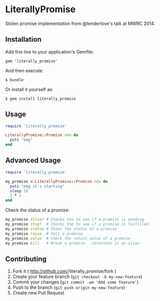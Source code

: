 # LiterallyPromise

Stolen promise implementation from @tenderlove's talk at MWRC 2014.

## Installation

Add this line to your application's Gemfile:

    gem 'literally_promise'

And then execute:

    $ bundle

Or install it yourself as:

    $ gem install literally_promise

## Usage

```ruby
require 'literally_promise'

LiterallyPromise::Promise.new do
  puts "omg"
end
```

## Advanced Usage


```ruby
require 'literally_promise'

my_promise = LiterallyPromise::Promise.new do
  puts "omg it's starting"
  sleep 10
  2 * 2
end
```
Check the status of a promise:

``` ruby
my_promise.alive? # Checks the to see if a promise is pending
my_promise.stop?  # Checks the to see if a promise is fulfilled
my_promise.status # Shows the status of a promise
my_promise.raise  # halt a promise
my_promise.value  # Check the return value of a promise
my_promise.kill   # Break a promise. .terminate is an alias
```

## Contributing

1. Fork it ( http://github.com/<my-github-username>/literally_promise/fork )
2. Create your feature branch (`git checkout -b my-new-feature`)
3. Commit your changes (`git commit -am 'Add some feature'`)
4. Push to the branch (`git push origin my-new-feature`)
5. Create new Pull Request
